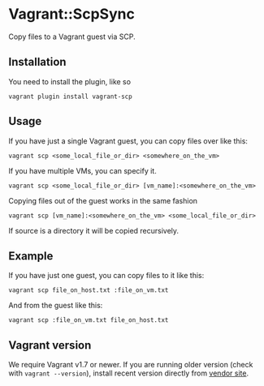 # Vagrant::ScpSync

Copy files to a Vagrant guest via SCP.

## Installation

You need to install the plugin, like so

    vagrant plugin install vagrant-scp

## Usage

If you have just a single Vagrant guest, you can copy files over like this:

    vagrant scp <some_local_file_or_dir> <somewhere_on_the_vm>

If you have multiple VMs, you can specify it.

    vagrant scp <some_local_file_or_dir> [vm_name]:<somewhere_on_the_vm>

Copying files out of the guest works in the same fashion

    vagrant scp [vm_name]:<somewhere_on_the_vm> <some_local_file_or_dir>

If source is a directory it will be copied recursively.


## Example

If you have just one guest, you can copy files to it like this:

    vagrant scp file_on_host.txt :file_on_vm.txt

And from the guest like this:

    vagrant scp :file_on_vm.txt file_on_host.txt

## Vagrant version
We require Vagrant v1.7 or newer. If you are running older version (check with `vagrant --version`), install recent version directly from [vendor site](https://www.vagrantup.com/).
